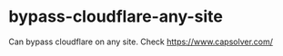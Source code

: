 # bypass-cloudflare-any-site
Can bypass cloudflare on any site. Check https://www.capsolver.com/ 











      